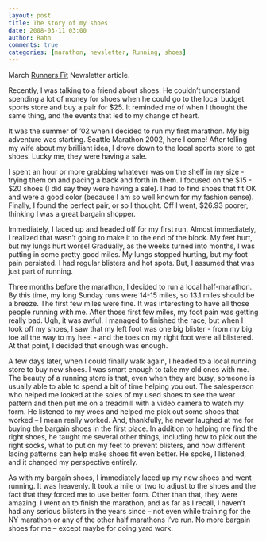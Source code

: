 ```yaml
---
layout: post
title: The story of my shoes
date: 2008-03-11 03:00
author: Rahn
comments: true
categories: [marathon, newsletter, Running, shoes]
---
```

March <a href="http://www.runnersfit.com/" rel="external">Runners Fit</a> Newsletter article.

Recently, I was talking to a friend about shoes. He couldn’t understand spending a lot of money for shoes when he could go to the local budget sports store and buy a pair for $25. It reminded me of when I thought the same thing, and the events that led to my change of heart.

It was the summer of ’02 when I decided to run my first marathon. My big adventure was starting. Seattle Marathon 2002, here I come! After telling my wife about my brilliant idea, I drove down to the local sports store to get shoes. Lucky me, they were having a sale.

I spent an hour or more grabbing whatever was on the shelf in my size -trying them on and pacing a back and forth in them. I focused on the $15 - $20 shoes (I did say they were having a sale). I had to find shoes that fit OK and were a good color (because I am so well known for my fashion sense). Finally, I found the perfect pair, or so I thought. Off I went, $26.93 poorer, thinking I was a great bargain shopper.

Immediately, I laced up and headed off for my first run. Almost immediately, I realized that wasn’t going to make it to the end of the block. My feet hurt, but my lungs hurt worse! Gradually, as the weeks turned into months, I was putting in some pretty good miles. My lungs stopped hurting, but my foot pain persisted. I had regular blisters and hot spots. But, I assumed that was just part of running.

Three months before the marathon, I decided to run a local half-marathon. By this time, my long Sunday runs were 14-15 miles, so 13.1 miles should be a breeze. The first few miles were fine. It was interesting to have all those people running with me. After those first few miles, my foot pain was getting really bad. Ugh, it was awful. I managed to finished the race, but when I took off my shoes, I saw that my left foot was one big blister - from my big toe all the way to my heel - and the toes on my right foot were all blistered. At that point, I decided that enough was enough.

A few days later, when I could finally walk again, I headed to a local running store to buy new shoes. I was smart enough to take my old ones with me. The beauty of a running store is that, even when they are busy, someone is usually able to able to spend a bit of time helping you out. The salesperson who helped me looked at the soles of my used shoes to see the wear pattern and then put me on a treadmill with a video camera to watch my form. He listened to my woes and helped me pick out some shoes that worked – I mean really worked. And, thankfully, he never laughed at me for buying the bargain shoes in the first place. In addition to helping me find the right shoes, he taught me several other things, including how to pick out the right socks, what to put on my feet to prevent blisters, and how different lacing patterns can help make shoes fit even better. He spoke, I listened, and it changed my perspective entirely.

As with my bargain shoes, I immediately laced up my new shoes and went running. It was heavenly. It took a mile or two to adjust to the shoes and the fact that they forced me to use better form. Other than that, they were amazing. I went on to finish the marathon, and as far as I recall, I haven’t had any serious blisters in the years since – not even while training for the NY marathon or any of the other half marathons I’ve run. No more bargain shoes for me – except maybe for doing yard work.
